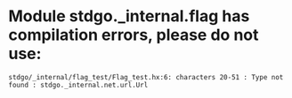# Module stdgo._internal.flag has compilation errors, please do not use:
```
stdgo/_internal/flag_test/Flag_test.hx:6: characters 20-51 : Type not found : stdgo._internal.net.url.Url

```

